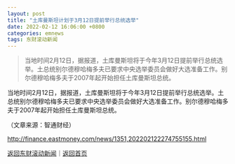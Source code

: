 ```yaml
---
layout: post
title: "土库曼斯坦计划于3月12日提前举行总统选举"
date: 2022-02-12 16:06:00 +0800
categories: emnews
tags: 东财滚动新闻
---
```

> 当地时间2月12日，据报道，土库曼斯坦将于今年3月12日提前举行总统选举。土总统别尔德穆哈梅多夫已要求中央选举委员会做好大选准备工作。别尔德穆哈梅多夫于2007年起开始担任土库曼斯坦总统。

<p>当地时间2月12日，据报道，土库曼斯坦将于今年3月12日提前举行总统选举。土总统别尔德穆哈梅多夫已要求中央选举委员会做好大选准备工作。别尔德穆哈梅多夫于2007年起开始担任土库曼斯坦总统。</p><p class="em_media">（文章来源：智通财经）</p>

<http://finance.eastmoney.com/news/1351,202202122274755155.html>

[返回东财滚动新闻](//finews.withounder.com/emnews/)｜[返回首页](//finews.withounder.com/)